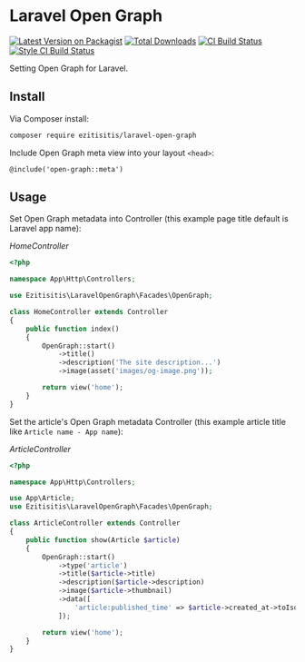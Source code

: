 # Laravel Open Graph

[![Latest Version on Packagist][badge-version]][link-packagist]
[![Total Downloads][badge-downloads]][link-packagist]
[![CI Build Status][badge-ci]][link-ci]
[![Style CI Build Status][badge-style-ci]][link-style-ci]

Setting Open Graph for Laravel.

## Install

Via Composer install:

```bash
composer require ezitisitis/laravel-open-graph
```

Include Open Graph meta view into your layout `<head>`:

```blade
@include('open-graph::meta')
```

## Usage

Set Open Graph metadata into Controller (this example page title default is Laravel app name):

*HomeController*
```php
<?php

namespace App\Http\Controllers;

use Ezitisitis\LaravelOpenGraph\Facades\OpenGraph;

class HomeController extends Controller
{
    public function index()
    {
        OpenGraph::start()
            ->title()
            ->description('The site description...')
            ->image(asset('images/og-image.png'));

        return view('home');
    }
}
```

Set the article's Open Graph metadata Controller (this example article title like `Article name - App name`):

*ArticleController*
```php
<?php

namespace App\Http\Controllers;

use App\Article;
use Ezitisitis\LaravelOpenGraph\Facades\OpenGraph;

class ArticleController extends Controller
{
    public function show(Article $article)
    {
        OpenGraph::start()
            ->type('article')
            ->title($article->title)
            ->description($article->description)
            ->image($article->thumbnail)
            ->data([
                'article:published_time' => $article->created_at->toIso8601String(),
            ]);

        return view('home');
    }
}
```

[badge-version]: https://img.shields.io/packagist/v/ezitisitis/laravel-open-graph?style=flat-square
[badge-downloads]: https://img.shields.io/packagist/dt/ezitisitis/laravel-open-graph?style=flat-square
[badge-ci]: https://img.shields.io/endpoint.svg?url=https%3A%2F%2Factions-badge.atrox.dev%2Fezitisitis%2Flaravel-open-graph%2Fbadge%3Fref%3Dmain&style=flat-square
[badge-style-ci]: https://github.styleci.io/repos/565724205/shield?style=flat-square

[link-packagist]: https://packagist.org/packages/ezitisitis/laravel-open-graph
[link-ci]: https://actions-badge.atrox.dev/ezitisitis/laravel-open-graph/goto?ref=main
[link-style-ci]: https://github.styleci.io/repos/565724205
